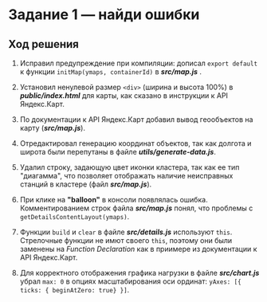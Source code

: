 # Задание 1 — найди ошибки
## Ход решения

1. Исправил предупреждение при компиляции: дописал `export default` к функции `initMap(ymaps, containerId)` в ___src/map.js___ .

2. Установил ненулевой размер `<div>`  (ширина и высота 100%) в ___public/index.html___  для карты, как сказано в инструкции к API Яндекс.Карт.

3. По документации к API Яндекс.Карт добавил вывод геообъектов на карту (___src/map.js___).

4. Отредактировал генерацию координат объектов, так как долгота и широта были перепутаны в файле ___utils/generate-data.js___.

5. Удалил строку, задающую цвет иконки кластера, так как ее тип "диагамма", что позволяет отображать наличие неисправных станций в кластере (файл ___src/map.js___).

6. При клике на **"balloon"** в консоли появлялась ошибка. Комментированием строк файла ___src/map.js___ понял, что проблемы с `getDetailsContentLayout(ymaps)`.

7. Функции `build` и `clear` в файле ___src/details.js___ используют `this`. Стрелочные функции не имют своего `this`, поэтому они были заменены на _Function Declaration_ как в приимере из документации к API Яндекс.Карт.

8. Для корректного отображения графика нагрузки в файле ___src/chart.js___ убрал `max: 0` в опциях масштабирования оси ординат: `yAxes: [{ ticks: { beginAtZero: true} }]`.
